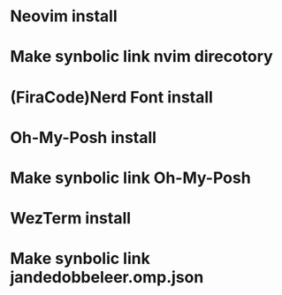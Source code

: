 # Neovim install
# Make synbolic link nvim direcotory
# (FiraCode)Nerd Font install
# Oh-My-Posh install
# Make synbolic link Oh-My-Posh
# WezTerm install
# Make synbolic link jandedobbeleer.omp.json
